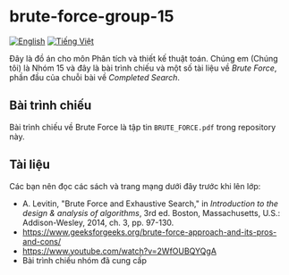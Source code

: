# brute-force-group-15
[![English](https://img.shields.io/badge/en-English-red.svg)](https://github.com/hnthap/brute-force-group-15/blob/master/README.md)
[![Tiếng Việt](https://img.shields.io/badge/vi-Tiếng_Việt-blue.svg)](https://github.com/hnthap/brute-force-group-15/blob/master/README.vi.md)

Đây là đồ án cho môn Phân tích và thiết kế thuật toán. Chúng em (Chúng tôi) là Nhóm 15 và đây là bài trình chiếu và một số tài liệu về <em>Brute Force</em>, phần đầu của chuỗi bài về <em>Completed Search</em>.

## Bài trình chiếu

Bài trình chiếu về Brute Force là tập tin `BRUTE_FORCE.pdf` trong repository này.

## Tài liệu

Các bạn nên đọc các sách và trang mạng dưới đây trước khi lên lớp:

* A. Levitin, "Brute Force and Exhaustive Search," in <em>Introduction to the design & analysis of algorithms</em>, 3rd ed. Boston, Massachusetts, U.S.: Addison-Wesley, 2014, ch. 3, pp. 97-130.
* https://www.geeksforgeeks.org/brute-force-approach-and-its-pros-and-cons/
* https://www.youtube.com/watch?v=2WfOUBQYQgA
* Bài trình chiếu nhóm đã cung cấp 
